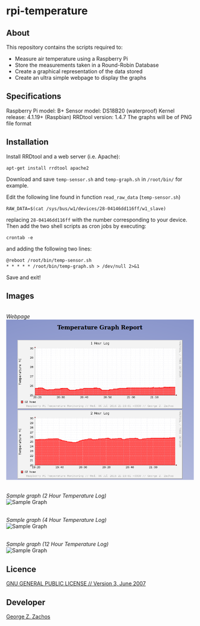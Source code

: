 rpi-temperature
===============

About
-----
This repository contains the scripts required to:
  * Measure air temperature using a Raspberry Pi
  * Store the measurements taken in a Round-Robin Database
  * Create a graphical representation of the data stored
  * Create an ultra simple webpage to display the graphs

Specifications
--------------
Raspberry Pi model: B+
Sensor model: DS18B20 (waterproof)
Kernel release: 4.1.19+ (Raspbian)
RRDtool version: 1.4.7
The graphs will be of PNG file format

Installation
------------
Install RRDtool and a web server (i.e. Apache):

```Shell
apt-get install rrdtool apache2
```

Download and save ```temp-sensor.sh``` and ```temp-graph.sh```
in ```/root/bin/``` for example.

Edit the following line found in function ```read_raw_data```
(```temp-sensor.sh```)

```Shell
RAW_DATA=$(cat /sys/bus/w1/devices/28-04146dd116ff/w1_slave)
```

replacing ```28-04146dd116ff``` with the number corresponding
to your device. Then add the two shell scripts as cron jobs
by executing:

```Shell
crontab -e
```
and adding the following two lines:

```Shell
@reboot /root/bin/temp-sensor.sh
* * * * * /root/bin/temp-graph.sh > /dev/null 2>&1
```

Save and exit!

Images
------
<br>_Webpage_<br>
![Webpage](./images/webpage.png)

<br>_Sample graph (2 Hour Temperature Log)_<br>
![Sample Graph](./images/images/2h-graph.png)

<br>_Sample graph (4 Hour Temperature Log)_<br>
![Sample Graph](./images/images/4h-graph.png)

<br>_Sample graph (12 Hour Temperature Log)_<br>
![Sample Graph](./images/images/12h-graph.png)

Licence
-------
[GNU GENERAL PUBLIC LICENSE // Version 3, June 2007](LICENSE)

Developer
--------
[George Z. Zachos](http://cse.uoi.gr/~gzachos)

